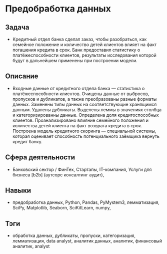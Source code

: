 # Предобработка данных
## Задача
- Кредитный отдел банка сделал заказ, чтобы разобраться, как семейное положение и количество детей клиентов влияет на факт погашения кредита в срок. Банк предоставил статистику о платёжеспособности клиентов, результаты исследования которой будут в дальнейшем применены при построении модели.

## Описание
- Входные данные от кредитного отдела банка  — статистика о платёжеспособности клиентов. Очищены данные от выбросов, пропусков и дубликатов, а также преобразованы разные форматы данных. Заменены типы данных на соответствующие хранящимся данным. Удалены дубликаты. Выделены леммы в значениях столбца и категоризированны данные. Определена доля кредитоспособных клиентов. Проанализировано влияние семейного положения и количества детей клиента на факт возврата кредита в срок. Построена модель кредитного скоринга — специальной системы, которая оценивает способность потенциального заёмщика вернуть кредит банку.

## Сфера деятельности
- Банковский сектор / ФинТех, Стартапы, IT-компания, Услуги для бизнеса [b2b] (аутсорс консалтинг аудит), 

## Навыки
- предобработка данных, Python, Pandas, PyMystem3, лемматизация, SciPy, Matplotlib, Seaborn, SciKitLearn, numpy, 

## Тэги
- обработка данных, дубликаты, пропуски, категоризация, лемматизация, data analyst, аналитик данных, аналитик, финансовый аналитик, analyst
